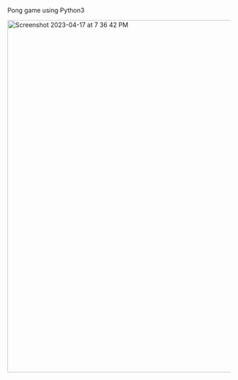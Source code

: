 Pong game using Python3

<img width="795" alt="Screenshot 2023-04-17 at 7 36 42 PM" src="https://user-images.githubusercontent.com/54011799/232508785-11df6c41-d005-4d72-bfcc-3847c9c66b97.png">
